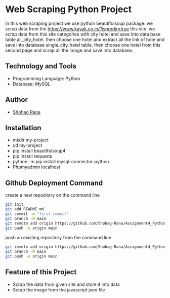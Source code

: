 
# Web Scraping Python Project

In this web scraping project we use python beautifulsoup package. we scrap data from the https://www.kayak.co.in/?ispredir=true this site. we scrap data from this site categories with city hotel and save into data base table all_city_hotel. then choose one hotel and extract all the link of hote and save into database single_city_hotel table. then choose one hotel from this second page and scrap all the image and save into database.


## Technology and Tools

 - Programming Language: Python
 - Database: MySQL


## Author

- [Shohag Rana](https://github.com/Shohag-Rana)


## Installation

 - mkdir my-project
 - cd my-project
 - pip install beautifulsoup4
 - pip install requests
 - python -m pip install mysql-connector-python 
 - Phpmyadmin localhost


## Github Deployment Command

create a new repository on the command line

```bash
git init
git add README.md
git commit -m "first commit"
git branch -M main
git remote add origin https://github.com/Shohag-Rana/Assignment4_Python.git
git push -u origin main
```
push an existing repository from the command line

```bash
git remote add origin https://github.com/Shohag-Rana/Assignment4_Python.git
git branch -M main
git push -u origin main
```

## Feature of this Project

- Scrap the data from given site and store it into data
- Scrap the image from the javascript json file




